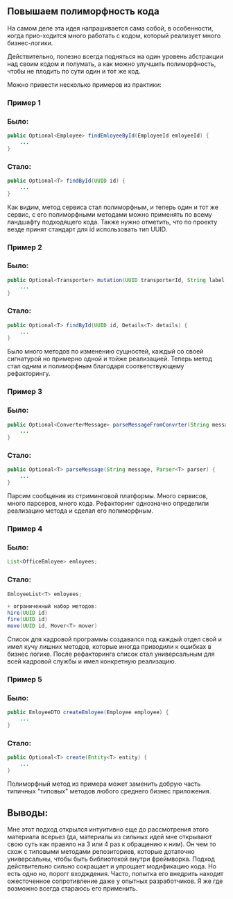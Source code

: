 ## Повышаем полиморфность кода

На самом деле эта идея напрашивается сама собой, в особенности, когда прио-ходится много работать с кодом, который реализует много бизнес-логики.

Действительно, полезно всегда подняться на один уровень абстракции над своим кодом и полумать, а как можно улучшить полиморфность, чтобы не плодить по сути один и тот же код.

Можно привести несколько примеров из практики:

### Пример 1

### Было:
``` Java
public Optional<Employee> findEmloyeeById(EmployeeId emloyeeId) {
    ...
}
```

### Стало:
``` Java
public Optional<T> findById(UUID id) {
    ...
}
```

Как видим, метод сервиса стал полиморфным, и теперь один и тот же сервис, с его полиморфными методами можно применять по всему ландшафту подходящего кода. Также нужно отметить, что по проекту везде принят стандарт для id использовать тип UUID.

### Пример 2

### Было:
``` Java
public Optional<Transporter> mutation(UUID transporterId, String label, Factory owner, Long length, TransporterType type ) {
    ...
}
```

### Стало:
``` Java
public Optional<T> findById(UUID id, Details<T> details) {
    ...
}
```

Было много методов по изменению сущностей, каждый со своей сигнатурой но примерно одной и тойже реализацией. Теперь метод стал одним и полиморфным благодаря соответствующему рефакторингу.

### Пример 3

### Было:
``` Java
public Optional<ConverterMessage> parseMessageFromConvrter(String message) {
    ...
}
```

### Стало:
``` Java
public Optional<T> parseMessage(String message, Parser<T> parser) {
    ...
}
```

Парсим сообщения из стриминговой платформы. Много сервисов, много парсеров, много кода. Рефакторинг однозначно определили реализацию метода и сделал его полиморфным.

### Пример 4

### Было:
``` Java
List<OfficeEmloyee> emloyees;
```

### Стало:
``` Java
EmloyeeList<T> emloyees;

+ ограниченный набор методов:
hire(UUID id)
fire(UUID id)
move(UUID id, Mover<T> mover)
```

Список для кадровой программы создавался под каждый отдел свой и имел кучу лишних методов, которые иногда приводили к ошибках в бизнес логике. После рефакторинга список стал универсальным для всей кадровой службы и имел конкретную реализацию.

### Пример 5

### Было:
``` Java
public EmloyeeDTO createEmloyee(Employee employee) {
    ...
}
```

### Стало:
``` Java
public Optional<T> create(Entity<T> entity) {
    ...
}
```

Полиморфный метод из примера может заменить добрую часть типичных "типовых" методов любого среднего бизнес приложения.

## Выводы:
Мне этот подход открылся интуитивно еще до рассмотрения этого материала всерьез (да, материалы из сильных идей мне открывают свою суть как правило на 3 или 4 раз к обращению к ним). Он чем то схож с типовыми методами репозиториев, которые дотаточно универсальны, чтобы быть библиотекой внутри фреймворка. Подход действительно сильно сокращает и упрощает модификацию кода. Но есть одно но, порогг входждения. Часто, попытка его внедрить находит ожесточенное сопротивление даже у опытных разработчиков. Я же где возможно всегда стараюсь его применить.
